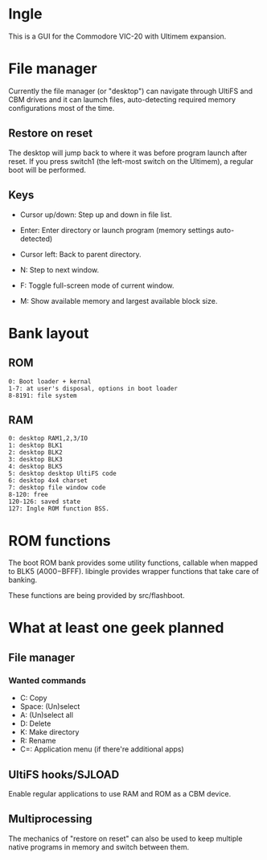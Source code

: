 # Ingle

This is a GUI for the Commodore VIC-20 with Ultimem expansion.

# File manager

Currently the file manager (or "desktop") can navigate through
UltiFS and CBM drives and it can laumch files, auto-detecting
required memory configurations most of the time.

## Restore on reset

The desktop will jump back to where it was before program
launch after reset.  If you press switch1 (the left-most switch
on the Ultimem), a regular boot will be performed.

## Keys

* Cursor up/down: Step up and down in file list.
* Enter: Enter directory or launch program (memory settings auto-detected)
* Cursor left: Back to parent directory.

* N: Step to next window.
* F: Toggle full-screen mode of current window.
* M: Show available memory and largest available block size.

# Bank layout

## ROM

```
0: Boot loader + kernal
1-7: at user's disposal, options in boot loader
8-8191: file system
```

## RAM

```
0: desktop RAM1,2,3/IO
1: desktop BLK1
2: desktop BLK2
3: desktop BLK3
4: desktop BLK5
5: desktop desktop UltiFS code
6: desktop 4x4 charset
7: desktop file window code
8-120: free
120-126: saved state
127: Ingle ROM function BSS.
```

# ROM functions

The boot ROM bank provides some utility functions, callable when
mapped to BLK5 ($A000-$BFFF).  libingle provides wrapper functions
that take care of banking.

These functions are being provided by src/flashboot.

# What at least one geek planned

## File manager

### Wanted commands

* C: Copy
* Space: (Un)select
* A: (Un)select all
* D: Delete
* K: Make directory
* R: Rename
* C=: Application menu (if there're additional apps)

## UltiFS hooks/SJLOAD

Enable regular applications to use RAM and ROM as a CBM device.

## Multiprocessing

The mechanics of "restore on reset" can also be used to keep
multiple native programs in memory and switch between them.
